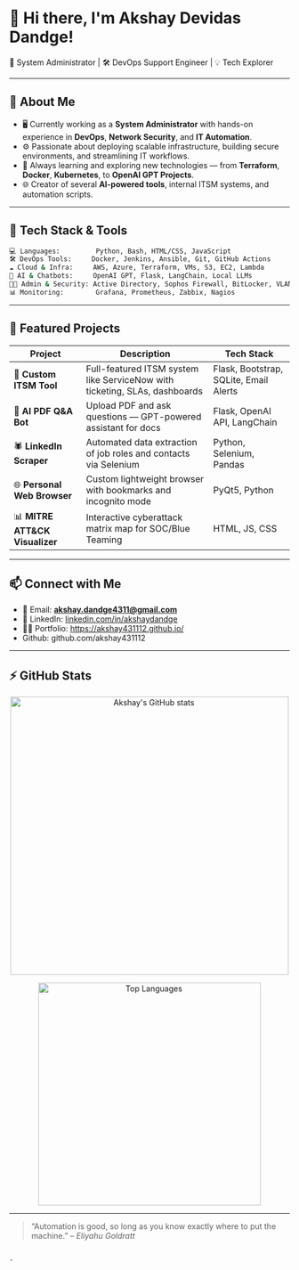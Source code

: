 # 👋 Hi there, I'm Akshay Devidas Dandge!

🚀 System Administrator | 🛠️ DevOps Support Engineer | 💡 Tech Explorer

---

## 💼 About Me

- 🖥️ Currently working as a **System Administrator** with hands-on experience in **DevOps**, **Network Security**, and **IT Automation**.
- ⚙️ Passionate about deploying scalable infrastructure, building secure environments, and streamlining IT workflows.
- 🧠 Always learning and exploring new technologies — from **Terraform**, **Docker**, **Kubernetes**, to **OpenAI GPT Projects**.
- 🌐 Creator of several **AI-powered tools**, internal ITSM systems, and automation scripts.

---

## 🧰 Tech Stack & Tools

```bash
💻 Languages:         Python, Bash, HTML/CSS, JavaScript
🛠️ DevOps Tools:     Docker, Jenkins, Ansible, Git, GitHub Actions
☁️ Cloud & Infra:     AWS, Azure, Terraform, VMs, S3, EC2, Lambda
🧠 AI & Chatbots:     OpenAI GPT, Flask, LangChain, Local LLMs
🧑‍💼 Admin & Security: Active Directory, Sophos Firewall, BitLocker, VLAN, VoIP
📊 Monitoring:        Grafana, Prometheus, Zabbix, Nagios
````

---

## 📌 Featured Projects

| Project                         | Description                                                                | Tech Stack                             |
| ------------------------------- | -------------------------------------------------------------------------- | -------------------------------------- |
| 🔐 **Custom ITSM Tool**         | Full-featured ITSM system like ServiceNow with ticketing, SLAs, dashboards | Flask, Bootstrap, SQLite, Email Alerts |
| 🤖 **AI PDF Q\&A Bot**          | Upload PDF and ask questions — GPT-powered assistant for docs              | Flask, OpenAI API, LangChain           |
| 🕷️ **LinkedIn Scraper**        | Automated data extraction of job roles and contacts via Selenium           | Python, Selenium, Pandas               |
| 🌐 **Personal Web Browser**     | Custom lightweight browser with bookmarks and incognito mode               | PyQt5, Python                          |
| 📊 **MITRE ATT\&CK Visualizer** | Interactive cyberattack matrix map for SOC/Blue Teaming                    | HTML, JS, CSS                          |

---

## 📫 Connect with Me

* 📧 Email: **[akshay.dandge4311@gmail.com](mailto:akshay.dandge4311@gmail.com)**
* 💼 LinkedIn: [linkedin.com/in/akshaydandge](https://www.linkedin.com/in/akshaydandge)
* 🧑‍💻 Portfolio: https://akshay431112.github.io/
* Github: github.com/akshay431112
---

## ⚡ GitHub Stats

<p align="center">
  <img src="https://github-readme-stats.vercel.app/api?username=akshay431112&show_icons=true&theme=tokyonight&include_all_commits=true&count_private=true" alt="Akshay's GitHub stats" width="500"/>
</p>

<p align="center">
  <img src="https://github-readme-stats.vercel.app/api/top-langs/?username=akshay431112&layout=compact&theme=tokyonight" alt="Top Languages" width="400"/>
</p>





---

> “Automation is good, so long as you know exactly where to put the machine.” – *Eliyahu Goldratt*

```

-

